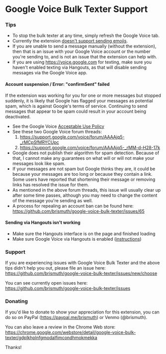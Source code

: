 # Google Voice Bulk Texter Support

### Tips
* To stop the bulk texter at any time, simply refresh the Google Voice tab.
* Currently the extension [doesn't support sending emojis](https://github.com/brismuth/google-voice-bulk-texter/issues/61).
* If you are unable to send a message manually (without the extension), then that is an issue with your Google Voice account or the number you're sending to, and is not an issue that the extension can help with.
* If you are using https://voice.google.com for texting, make sure you haven't enabled texting via Hangouts, as that will disable sending messages via the Google Voice app.

#### Account suspension / Error: "confirmSent" failed
If the extension was working for you for one or more messages but stopped suddenly, it is likely that Google has flagged your messages as potential spam, which is against Google's terms of service. Continuing to send messages that appear to be spam could result in your account being deactivated. 
* See the Google Voice [Acceptable Use Policy](https://support.google.com/voice/answer/9230450?hl=en&ref_topic=9273222)
* See these two Google Voice forum threads:
  1. https://support.google.com/voice/forum/AAAAjq5-_rMCpSfMRYCUpc
  2. https://support.google.com/voice/forum/AAAAjq5-_rMM-d-H28-17k
* Google does not publish their algorithm for spam detection. Because of that, I cannot make any guarantees on what will or will not make your messages look like spam.
* If your messages are not spam but Google thinks they are, it could be because your messages are too long or because they contain a link. Some users have reported that shortening their message or removing links has resolved the issue for them.
* As mentioned in the above forum threads, this issue will usually clear up after some time passes, although you may need to change the content of the message you're sending as well.
* A process for repealing an account ban can be found here: https://github.com/brismuth/google-voice-bulk-texter/issues/65

#### Sending via Hangouts isn't working
* Make sure the Hangouts interface is on the page and finished loading
* Make sure Google Voice via Hangouts is enabled ([instructions](https://support.google.com/voice/answer/6023920?co=GENIE.Platform%3DDesktop&hl=en))

### Support
If you are experiencing issues with Google Voice Bulk Texter and the above tips didn't help you out, please file an issue here:
https://github.com/brismuth/google-voice-bulk-texter/issues/new/choose

You can see currently open issues here:
https://github.com/brismuth/google-voice-bulk-texter/issues

### Donating 
If you'd like to donate to show your appreciation for this extension, you can do so on PayPal (https://paypal.me/brismuth) or Venmo (@brismuth).

You can also leave a review in the Chrome Web store:
https://chrome.google.com/webstore/detail/google-voice-bulk-texter/gdplkhplnfgmodalfimcondhmokmekka

Thanks!
